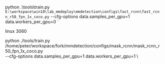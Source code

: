 python .\tools\train.py `
E:\workspace\win10\lab_mmdeploy\mmdetection\configs\fast_rcnn\fast_rcnn_r50_fpn_1x_coco.py `
--cfg-options data.samples_per_gpu=1 data.workers_per_gpu=0 `


linux 3060

python ./tools/train.py \
/home/peter/workspace/fork/mmdetection/configs/mask_rcnn/mask_rcnn_r50_fpn_1x_coco.py \
--cfg-options data.samples_per_gpu=1 data.workers_per_gpu=1 \
